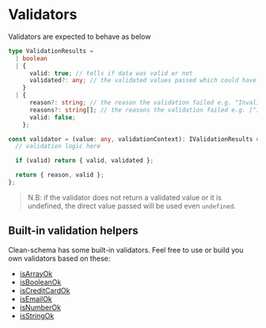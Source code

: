 # Validators

Validators are expected to behave as below

```ts
type ValidationResults =
  | boolean
  | {
      valid: true; // tells if data was valid or not
      validated?: any; // the validated values passed which could have been formated in the custom validator (i.e made ready for the db)
    }
  | {
      reason?: string; // the reason the validation failed e.g. "Invalid name"
      reasons?: string[]; // the reasons the validation failed e.g. ["Invalid name", "Special characters are not allowed"] or ["Invalid name"]
      valid: false;
    };

const validator = (value: any, validationContext): IValidationResults => {
  // validation logic here

  if (valid) return { valid, validated };

  return { reason, valid };
};
```

> N.B: if the validator does not return a validated value or it is undefined, the direct value passed will be used even `undefined`.

## Built-in validation helpers

Clean-schema has some built-in validators. Feel free to use or build you own validators based on these:

- [isArrayOk](../../v2.6.0/validate/isArrayOk.md)
- [isBooleanOk](../../v2.6.0/validate/isBooleanOk.md)
- [isCreditCardOk](../../../v2.6.0/validate/isCreditCardOk.md)
- [isEmailOk](../../v2.6.0/validate/isEmailOk.md)
- [isNumberOk](../../v2.6.0/validate/isNumberOk.md)
- [isStringOk](./isStringOk.md)
